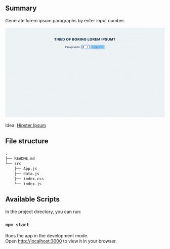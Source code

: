 ## Summary

Generate lorem ipsum paragraphs by enter input number.

![](./public/08-lorem-ipsum.gif)

Idea: [Hipster Ipsum](https://hipsum.co/)

## File structure

```
.
├── README.md
└── src
    ├── App.js
    ├── data.js
    ├── index.css
    └── index.js
```

## Available Scripts

In the project directory, you can run:

### `npm start`

Runs the app in the development mode.\
Open [http://localhost:3000](http://localhost:3000) to view it in your browser.
